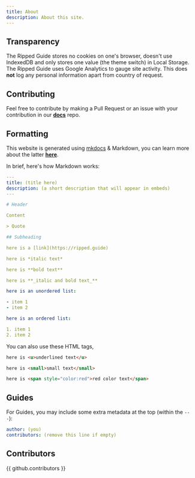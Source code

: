 ```yaml
---
title: About
description: About this site.
---
```

## Transparency

The Ripped Guide stores no cookies on one's browser, doesn't use IndexedDB and only stores one value (the theme switch) in Local Storage.
The Ripped Guide uses Google Analytics to gauge site activity. This does __not__ log any personal information apart from country of request.

## Contributing

Feel free to contribute by making a Pull Request or an issue with your contribution in our [**docs**](https://github.com/rippedpiracy/docs) repo.

## Formatting

This website is generated using [mkdocs](https://www.mkdocs.org) & Markdown, you can learn more about the latter [**here**](https://www.markdowntutorial.com/).

In brief, here's how Markdown works:

```yml
---
title: (title here)
description: (a short description that will appear in embeds)
---

# Header 

Content

> Quote

## Subheading

here is a [link]​(https://ripped.guide)

here is *italic text*

here is **bold text**

here is **_italic and bold text_**

here is an unordered list:

- item 1
- item 2

here is an ordered list:

1. item 1
2. item 2

```
You can also use these HTML tags,
```html
here is <u>underlined text</u>

here is <small>small text</small>

here is <span style="color:red">red color text</span>
```

## Guides

For Guides, you may include some extra metadata at the top (within the `---`):

```yml
author: (you)
contributors: (remove this line if empty)
```

## Contributors

{{ github.contributors }}
